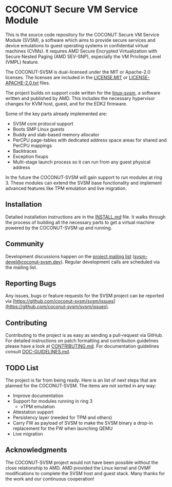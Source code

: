 COCONUT Secure VM Service Module
================================

This is the source code repository for the COCONUT Secure VM Service
Module (SVSM), a software which aims to provide secure services and
device emulations to guest operating systems in confidential virtual
machines (CVMs). It requires AMD Secure Encrypted Virtualization with
Secure Nested Paging (AMD SEV-SNP), especially the VM Privilege Level
(VMPL) feature.

The COCONUT-SVSM is dual-licensed under the MIT or Apache-2.0 licenses.
The licenses are included in the [LICENSE.MIT](LICENSE.MIT) or
[LICENSE-APACHE-2.0.txt](LICENSE-APACHE-2.0.txt) files.

The project builds on support code written for the [linux-svsm](https://github.com/AMDESE/linux-svsm),
a software written and published by AMD. This includes the necessary
hypervisor changes for KVM host, guest, and for the EDK2 firmware.

Some of the key parts already implemented are:

* SVSM core protocol support
* Boots SMP Linux guests
* Buddy and slab-based memory allocator
* PerCPU page-tables with dedicated address space areas for shared and
  PerCPU mappings
* Backtraces
* Exception fixups
* Multi-stage launch process so it can run from any guest physical
  address

In the future the COCONUT-SVSM will gain support to run modules at ring
3. These modules can extend the SVSM base functionality and implement
advanced features like TPM emulation and live migration.

Installation
------------

Detailed installation instructions are in the [INSTALL.md](INSTALL.md)
file. It walks through the process of building all the necessary parts
to get a virtual machine powered by the COCONUT-SVSM up and running.

Community
---------

Development discussions happen on the
[project mailing list](https://mail.8bytes.org/cgi-bin/mailman/listinfo/svsm-devel)
(svsm-devel@coconut-svsm.dev). Regular development calls are scheduled via the
mailing list.

Reporting Bugs
--------------

Any issues, bugs or feature requests for the SVSM project can be reported via
[https://github.com/coconut-svsm/svsm/issues](https://github.com/coconut-svsm/svsm/issues).

Contributing
------------

Contributing to the project is as easy as sending a pull-request via
GitHub. For detailed instructions on patch formatting and contribution
guidelines please have a look at [CONTRIBUTING.md](CONTRIBUTING.md).
For documentation guidelines consult [DOC-GUIDELINES.md](Documentation/DOC-GUIDELINES.md).

TODO List
---------

The project is far from being ready. Here is an list of next steps that
are planned for the COCONUT-SVSM. The items are not sorted in
any way:

* Improve documentation
* Support for modules running in ring 3
  * vTPM emulation
* Attestation support
* Persistency layer (needed for TPM and others)
* Carry FW as payload of SVSM to make the SVSM binary a drop-in
  replacement for the FW when launching QEMU
* Live migration

Acknowledgments
---------------

The COCONUT-SVSM project would not have been possible without the close
relationship to AMD. AMD provided the Linux kernel and OVMF
modifications to complete the SVSM host and guest stack. Many thanks for the
work and our continuous cooperation!
